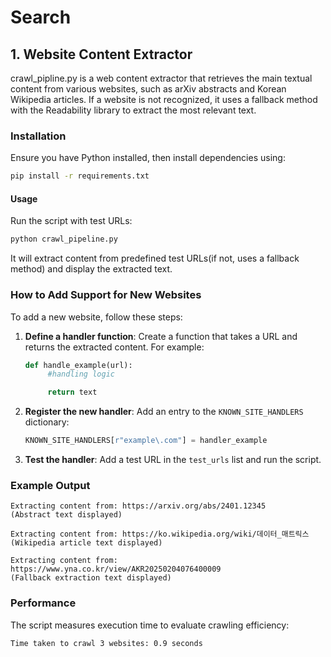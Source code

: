 # Search

## 1. Website Content Extractor

crawl_pipline.py is a web content extractor that retrieves the main textual content from various websites, such as arXiv abstracts and Korean Wikipedia articles. If a website is not recognized, it uses a fallback method with the Readability library to extract the most relevant text.

### Installation

Ensure you have Python installed, then install dependencies using:

```sh
pip install -r requirements.txt
```

#### Usage

Run the script with test URLs:

```sh
python crawl_pipeline.py
```

It will extract content from predefined test URLs(if not, uses a fallback method) and display the extracted text.

### How to Add Support for New Websites

To add a new website, follow these steps:

1. **Define a handler function**: Create a function that takes a URL and returns the extracted content. For example:

   ```python
   def handle_example(url):
        #handling logic

        return text
   ```

2. **Register the new handler**: Add an entry to the `KNOWN_SITE_HANDLERS` dictionary:
   ```python
   KNOWN_SITE_HANDLERS[r"example\.com"] = handler_example
   ```
3. **Test the handler**: Add a test URL in the `test_urls` list and run the script.

### Example Output

```
Extracting content from: https://arxiv.org/abs/2401.12345
(Abstract text displayed)

Extracting content from: https://ko.wikipedia.org/wiki/데이터_매트릭스
(Wikipedia article text displayed)

Extracting content from: https://www.yna.co.kr/view/AKR20250204076400009
(Fallback extraction text displayed)
```

### Performance

The script measures execution time to evaluate crawling efficiency:

```
Time taken to crawl 3 websites: 0.9 seconds
```
